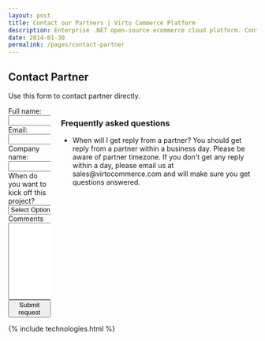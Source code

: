 ```yaml
---
layout: post
title: Contact our Partners | Virto Commerce Platform
description: Enterprise .NET open-source ecommerce cloud platform. Contact our Partners
date: 2014-01-30
permalink: /pages/contact-partner
---
```

<article role="main" class="main">
	<div class="roadmap responsive">
		<h1 class="head-title">Contact Partner</h1>
		<p class="text">Use this form to contact partner directly.</p>
		<div class="columns">
			<div class="column">
				<div class="block">
					<form action="">
						<input type="hidden" value="Contact Partner" name="Subject"/>
						<input type="hidden" value="true" name="IsResend"/>
						<input type="hidden" value="/thank-you" name="RedirectUrl" />
						<input type="hidden" value="" name="PartnerId" />
						<div class="control-group">
							<label for="Fullname">Full name:</label>
							<input type="text" class="form-input" name="Fullname" required>
						</div>
						<div class="control-group">
							<label for="To">Email:</label>
							<input type="text" class="form-input" name="To" required>
						</div>
						<div class="control-group">
							<label for="CompanyName">Company name:</label>
							<input type="text" class="form-input" name="CompanyName" required>
						</div>
						<div class="control-group">
							<label for="Kickoff">When do you want to kick off this project?</label>
							<select type="text" name="Kickoff" class="form-input" required>
								<option value="" selected>Select Option</option>
								<option value="immediately">Immediately</option>
								<option value="1-3 months">1-3 months</option>
								<option value="3-6 months">3-6 months</option>
								<option value="6-12 months">6-12 months</option>
								<option value="no timeframe">No timeframe</option>
							</select>
						</div>
						<div class="control-group">
							<label for="descr">Comments</label>
							<textarea rows="10" cols="30" name="Comments" class="form-text" required></textarea>
						</div>
						<div class="control-group">
							<button class="button fill" type="submit">Submit request</button>
						</div>
					</form>
				</div>
			</div>
			<div class="column">
				<div class="block">
					<h3>Frequently asked questions</h3>
					<ul class="list">
						<li>
							<span class="title">When will I get reply from a partner?</span>
							<span class="descr">You should get reply from a partner within a business day. Please be aware of partner timezone. If 
							you don't get any reply within a day, please email us at sales@virtocommerce.com and will make sure you get questions answered.</span>
						</li>
					</ul>
				</div>
			</div>
		</div>
	</div>
	{% include technologies.html %}
</article>
